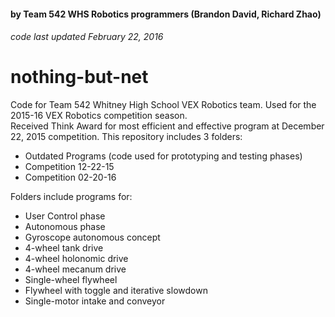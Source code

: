 #### by Team 542 WHS Robotics programmers (Brandon David, Richard Zhao)
###### code last updated February 22, 2016

# nothing-but-net
Code for Team 542 Whitney High School VEX Robotics team. Used for the 2015-16 VEX Robotics competition season. <br>
Received Think Award for most efficient and effective program at December 22, 2015 competition.
This repository includes 3 folders:
* Outdated Programs (code used for prototyping and testing phases)
* Competition 12-22-15
* Competition 02-20-16<br>

Folders include programs for:
* User Control phase
* Autonomous phase
* Gyroscope autonomous concept
* 4-wheel tank drive
* 4-wheel holonomic drive
* 4-wheel mecanum drive
* Single-wheel flywheel
* Flywheel with toggle and iterative slowdown
* Single-motor intake and conveyor
